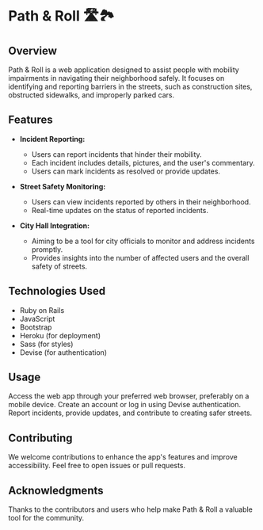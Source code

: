 # Path & Roll 🛣️🏞️

## Overview
Path & Roll is a web application designed to assist people with mobility impairments in navigating their neighborhood safely. It focuses on identifying and reporting barriers in the streets, such as construction sites, obstructed sidewalks, and improperly parked cars.

## Features
- **Incident Reporting:**
  - Users can report incidents that hinder their mobility.
  - Each incident includes details, pictures, and the user's commentary.
  - Users can mark incidents as resolved or provide updates.

- **Street Safety Monitoring:**
  - Users can view incidents reported by others in their neighborhood.
  - Real-time updates on the status of reported incidents.

- **City Hall Integration:**
  - Aiming to be a tool for city officials to monitor and address incidents promptly.
  - Provides insights into the number of affected users and the overall safety of streets.

## Technologies Used
- Ruby on Rails
- JavaScript
- Bootstrap
- Heroku (for deployment)
- Sass (for styles)
- Devise (for authentication)

## Usage
Access the web app through your preferred web browser, preferably on a mobile device.
Create an account or log in using Devise authentication.
Report incidents, provide updates, and contribute to creating safer streets.

## Contributing
We welcome contributions to enhance the app's features and improve accessibility. Feel free to open issues or pull requests.


## Acknowledgments
Thanks to the contributors and users who help make Path & Roll a valuable tool for the community.
